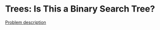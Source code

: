 # Trees: Is This a Binary Search Tree?

[Problem description](https://www.hackerrank.com/challenges/ctci-is-binary-search-tree)
